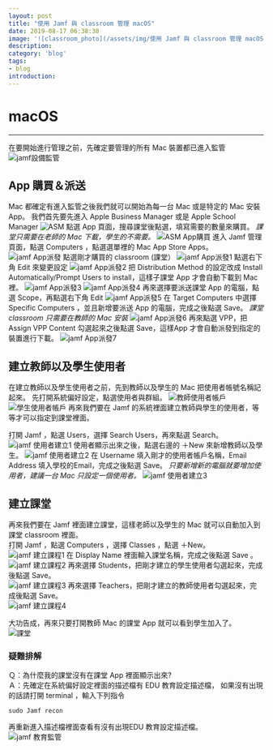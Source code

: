 ```yaml
---
layout: post
title: "使用 Jamf 與 classroom 管理 macOS"
date: 2019-08-17 06:38:38
image: '![classroom_photo](/assets/img/使用 Jamf 與 classroom 管理 macOS/classroom photo.jpg)'
description:
category: 'blog'
tags:
- blog
introduction:
---
```


# macOS
---
在要開始進行管理之前，先確定要管理的所有 Mac 裝置都已進入監管
![jamf設備監管](/assets/img/classroom_macOS/jamf設備監管.png)
## App 購買＆派送
Mac 都確定有進入監管之後我們就可以開始為每一台 Mac 或是特定的 Mac 安裝 App。
我們首先要先進入 Apple Business Manager 或是 Apple School Manager
![ASM](/assets/img/classroom_macOS/ASM.png)
點選 App 頁面，搜尋課堂後點選，填寫需要的數量來購買。
*課堂只需要在老師的 Mac 下載，學生的不需要。*
![ASM App購買](/assets/img/classroom_macOS/ASMApp購買.png)
進入 Jamf 管理頁面，點選 Computers ，點選選單裡的 Mac App  Store Apps。
![jamf App派發](/assets/img/classroom_macOS/ASMApp派發.png)
點選剛才購買的 classroom (課堂）
![jamf App派發1](/assets/img/classroom_macOS/ASMApp派發1.png)
點選右下角 Edit 來變更設定
![jamf App派發2](/assets/img/classroom_macOS/ASMApp派發2.png)
把 Distribution Method 的設定改成 Install Automatically/Prompt Users to install，這樣子課堂 App 才會自動下載到 Mac 裡。
![jamf App派發3](/assets/img/classroom_macOS/ASMApp派發3.png)
![jamf App派發4](/assets/img/classroom_macOS/ASMApp派發4.png)
再來選擇要派送課堂 App 的電腦，點選 Scope，再點選右下角 Edit
![jamf App派發5](/assets/img/classroom_macOS/ASMApp派發5.png)
在 Target Computers 中選擇 Specific Computers ，並且新增要派送 App 的電腦，完成之後點選 Save。
*課堂 classroom 只需要在教師的 Mac 安裝*
![jamf App派發6](/assets/img/classroom_macOS/ASMApp派發6.png)
再來點選 VPP，把 Assign VPP Content 勾選起來之後點選  Save，這樣App 才會自動派發到指定的裝置進行下載。
![jamf App派發7](/assets/img/classroom_macOS/ASMApp派發7.png)
## 建立教師以及學生使用者  
在建立教師以及學生使用者之前，先到教師以及學生的 Mac  把使用者帳號名稱記起來。
先打開系統偏好設定，點選使用者與群組。
![教師使用者帳戶](/assets/img/classroom_macOS/教師使用者帳戶.png)
![學生使用者帳戶](/assets/img/classroom_macOS/學生使用者帳戶.png)
再來我們要在 Jamf 的系統裡面建立教師與學生的使用者，等等才可以指定到課堂裡面。

打開 Jamf ，點選 Users，選擇 Search Users，再來點選 Search。
![jamf 使用者建立1](/assets/img/classroom_macOS/jamf使用者建立1.png)
使用者顯示出來之後，點選右邊的 ＋New  來新增教師以及學生。
![jamf 使用者建立2](/assets/img/classroom_macOS/jamf使用者建立2.png)
在 Username 填入剛才的使用者帳戶名稱，Email Address 填入學校的Email，完成之後點選 Save。
*只要新增新的電腦就要增加使用者，建議一台 Mac 只設定一個使用者。*
![jamf 使用者建立3](/assets/img/classroom_macOS/jamf使用者建立3.png)

## 建立課堂
再來我們要在 Jamf 裡面建立課堂，這樣老師以及學生的 Mac 就可以自動加入到課堂 classroom 裡面。  
打開 Jamf ，點選 Computers ，選擇 Classes ，點選 ＋New。  
![jamf 建立課程1](/assets/img/classroom_macOS/jamf建立課程1.png)
在 Display Name 裡面輸入課堂名稱，完成之後點選 Save 。  
![jamf 建立課程2](/assets/img/classroom_macOS/jamf建立課程2.png)
再來選擇 Students，把剛才建立的學生使用者勾選起來，完成後點選  Save。  
![jamf 建立課程3](/assets/img/classroom_macOS/jamf建立課程3.png)
再來選擇 Teachers，把剛才建立的教師使用者勾選起來，完成後點選  Save。  
![jamf 建立課程4](/assets/img/classroom_macOS/jamf建立課程4.png)

大功告成，再來只要打開教師 Mac 的課堂 App  就可以看到學生加入了。  
![課堂](/assets/img/classroom_macOS/2019/08/課堂.png)

### 疑難排解

Ｑ：為什麼我的課堂沒有在課堂 App 裡面顯示出來?  
Ａ：先確定在系統偏好設定裡面的描述檔有 EDU 教育設定描述檔，
      如果沒有出現的話請打開 terminal ，輸入下列指令
```
sudo Jamf recon
```
再重新進入描述檔裡面查看有沒有出現EDU 教育設定描述檔。  
![jamf 教育監管](/assets/img/classroom_macOS/jamf教育監管.png)
